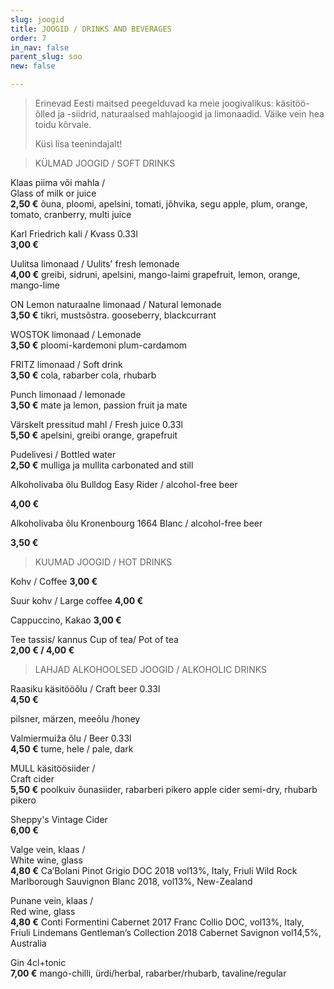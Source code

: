 ```yaml
---
slug: joogid
title: JOOGID / DRINKS AND BEVERAGES
order: 7
in_nav: false
parent_slug: soo
new: false

---
```

<div class="ellipsis"></div>

> Erinevad Eesti maitsed peegelduvad ka meie joogivalikus: käsitöö-õlled ja -siidrid, naturaalsed mahlajoogid ja limonaadid. Väike vein hea toidu kõrvale.
>
> Küsi lisa teenindajalt!

<div class="ellipsis"></div>

> KÜLMAD JOOGID / SOFT DRINKS

Klaas piima või mahla /  
Glass of milk or juice  
**2,50 €**
<span class="koostis">õuna, ploomi, apelsini, tomati, jõhvika, segu apple, plum, orange, tomato, cranberry, multi juice</span>

Karl Friedrich kali / Kvass 0.33l  
**3,00 €**

Uulitsa limonaad /  Uulits' fresh lemonade   
**4,00 €**
<span class="koostis">greibi, sidruni, apelsini, mango-laimi grapefruit, lemon, orange, mango-lime</span>

ON Lemon naturaalne limonaad / Natural lemonade  
**3,50 €** <span class="koostis">tikri, mustsõstra. gooseberry, blackcurrant</span>

WOSTOK limonaad / Lemonade  
**3,50 €**
<span class="koostis">ploomi-kardemoni plum-cardamom</span>

FRITZ limonaad / Soft drink  
**3,50 €**
<span class="koostis">cola, rabarber cola, rhubarb</span>

Punch limonaad / lemonade  
**3,50 €** <span class="koostis">mate ja lemon, passion fruit ja mate</span>

Värskelt pressitud mahl / Fresh juice 0.33l  
**5,50 €**
<span class="koostis">apelsini, greibi orange, grapefruit</span>

Pudelivesi / Bottled water  
**2,50 €**
<span class="koostis">mulliga ja mullita carbonated and still</span>

Alkoholivaba õlu Bulldog Easy Rider / alcohol-free beer

**4,00 €**

Alkoholivaba õlu Kronenbourg 1664 Blanc / alcohol-free beer

**3,50 €**

<div class="ellipsis"></div>

> KUUMAD JOOGID / HOT DRINKS

Kohv / Coffee  **3,00 €**

Suur kohv / Large coffee **4,00 €**

Cappuccino, Kakao  **3,00 €**

Tee tassis/  kannus   Cup of tea/ Pot of tea  
**2,00 € / 4,00 €**

<div class="ellipsis"></div>

> LAHJAD ALKOHOOLSED JOOGID / ALKOHOLIC DRINKS

Raasiku käsitööõlu / Craft beer 0.33l  
**4,50 €** 

<span class="koostis">pilsner, märzen, meeõlu /honey</span>

Valmiermuiža õlu / Beer 0.33l  
**4,50 €**
<span class="koostis">tume, hele / pale, dark</span>

MULL käsitöösiider /  
Craft cider  
**5,50 €**
<span class="koostis">poolkuiv õunasiider, rabarberi pikero apple cider semi-dry, rhubarb pikero</span>

Sheppy's Vintage Cider  
**6,00 €**

Valge vein, klaas /  
White wine, glass  
**4,80 €**
<span class="koostis">Ca’Bolani Pinot Grigio DOC 2018 vol13%, Italy, Friuli Wild Rock Marlborough Sauvignon Blanc 2018, vol13%, New-Zealand</span>

Punane vein, klaas /  
Red wine, glass  
**4,80 €**
<span class="koostis">Conti Formentini Cabernet 2017 Franc Collio DOC, vol13%, Italy, Friuli Lindemans Gentleman’s Collection 2018 Cabernet Savignon vol14,5%, Australia</span>

Gin 4cl+tonic  
**7,00 €**
<span class="koostis">mango-chilli, ürdi/herbal, rabarber/rhubarb, tavaline/regular</span>